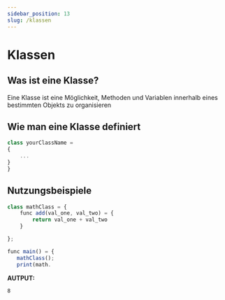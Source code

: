 ```yaml
---
sidebar_position: 13
slug: /klassen
---
```


# Klassen

## Was ist eine Klasse?

Eine Klasse ist eine Möglichkeit, Methoden und Variablen innerhalb eines bestimmten Objekts zu organisieren

## Wie man eine Klasse definiert

```jsx
class yourClassName =
{
    ...
}
}
```

## Nutzungsbeispiele

```jsx
class mathClass = {
    func add(val_one, val_two) = {
        return val_one + val_two
    }

};

func main() = {
   mathClass();
   print(math.
```

**AUTPUT:**

```
8
```
